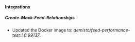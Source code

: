
#### Integrations

##### Create-Mock-Feed-Relationships

- Updated the Docker image to: *demisto/feed-performance-test:1.0.99137*.
